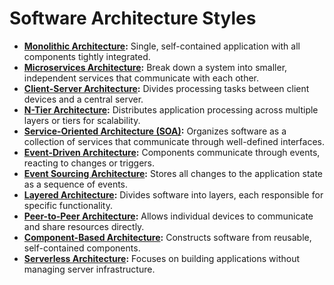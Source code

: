 # Software Architecture Styles

* [**Monolithic Architecture**](monolithic.md)**:** Single, self-contained application with all components tightly integrated.
* [**Microservices Architecture**](microservices.md)**:** Break down a system into smaller, independent services that communicate with each other.
* [**Client-Server Architecture**](client-server.md)**:** Divides processing tasks between client devices and a central server.
* [**N-Tier Architecture**](n-tier.md)**:** Distributes application processing across multiple layers or tiers for scalability.
* [**Service-Oriented Architecture (SOA)**](service-oriented-architecture-soa.md)**:** Organizes software as a collection of services that communicate through well-defined interfaces.
* [**Event-Driven Architecture**](event-driven-architecture.md)**:** Components communicate through events, reacting to changes or triggers.
* [**Event Sourcing Architecture**](event-sourcing-architecture.md)**:** Stores all changes to the application state as a sequence of events.
* [**Layered Architecture**](layered-architecture.md)**:** Divides software into layers, each responsible for specific functionality.
* [**Peer-to-Peer Architecture**](peer-to-peer-architecture.md)**:** Allows individual devices to communicate and share resources directly.
* [**Component-Based Architecture**](component-based-architecture.md)**:** Constructs software from reusable, self-contained components.
* [**Serverless Architecture**](serverless-architecture.md)**:** Focuses on building applications without managing server infrastructure.
